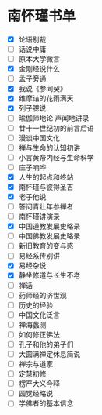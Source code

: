 # 南怀瑾书单

- [x] 论语别裁
- [ ] 话说中庸
- [ ] 原本大学微言
- [x] 金刚经说什么
- [ ] 孟子旁通
- [x] 我说《参同契》
- [x] 维摩诘的花雨满天
- [x] 列子臆说
- [ ] 瑜伽师地论 声闻地讲录
- [ ] 廿十一世纪初的前言后语
- [ ] 漫谈中国文化
- [ ] 禅与生命的认知初讲
- [ ] 小言黄帝内经与生命科学
- [ ] 庄子喃哗
- [x] 人生的起点和终站
- [x] 南怀瑾与彼得圣吉
- [x] 老子他说
- [ ] 答问青壮年参禅者
- [ ] 南怀瑾讲演录
- [x] 中国道教发展史略录
- [ ] 中国佛教发展史略录
- [ ] 新旧教育的变与惑
- [ ] 易经系传别讲
- [x] 易经杂说
- [x] 静坐修道与长生不老
- [ ] 禅话
- [ ] 药师经的济世观
- [ ] 历史的经验
- [ ] 中国文化泛言
- [ ] 禅海蠡测
- [ ] 如何修正佛法
- [ ] 孔子和他的弟子们
- [ ] 大圆满禅定休息简说
- [ ] 禅宗与道家
- [ ] 定慧初修
- [ ] 楞严大义今释
- [ ] 圆觉经略说
- [ ] 学佛者的基本信念
